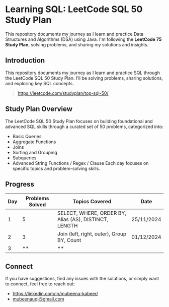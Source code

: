 # Learning SQL: LeetCode SQL 50 Study Plan
This repository documents my journey as I learn and practice Data Structures and Algorithms (DSA) using Java. I'm following the **LeetCode 75 Study Plan**, solving problems, and sharing my solutions and insights.

## Introduction
This repository documents my journey as I learn and practice SQL through the LeetCode SQL 50 Study Plan. I'll be solving problems, sharing solutions, and exploring key SQL concepts.
> https://leetcode.com/studyplan/top-sql-50/

## Study Plan Overview
The LeetCode SQL 50 Study Plan focuses on building foundational and advanced SQL skills through a curated set of 50 problems, categorized into:
- Basic Queries
- Aggregate Functions
- Joins
- Sorting and Grouping
- Subqueries
- Advanced String Functions / Regex / Clause
Each day focuses on specific topics and problem-solving skills.

## Progress

| Day | Problems Solved | Topics Covered            | Date           |
| --- | --------------- | ------------------------- | ---------------|
| 1   | 5              |SELECT, WHERE, ORDER BY, Alias (AS), DISTINCT, LENGTH  |25/11/2024|
| 2   | 3              | Join (left, right, outer), Group BY, Count  | 01/12/2024|
| 3   | **                | **             ||


## Connect
If you have suggestions, find any issues with the solutions, or simply want to connect, feel free to reach out:
- https://linkedin.com/in/mubeena-kabeer/
- mubeenauqi@gmail.com





